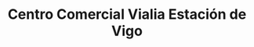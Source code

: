 ---
title: "Centro Comercial Vialia Estación de Vigo"
url: /vigo/centro-comercial-vialia-estacion-de-vigo/
shop: Einkaufszentrum
---